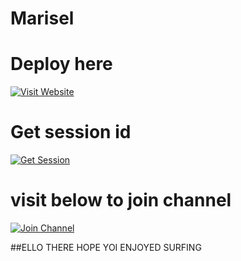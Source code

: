 # Marisel
# Deploy here
[![Visit Website](https://img.shields.io/badge/Deploy-000000?style=for-the-badge&logo=Mercedes)](https://marisel-app.vercel.app/)

# Get session id 
[![Get Session](https://img.shields.io/badge/Get_Session-00BFFF?style=for-the-badge)](https://nkt-fpf2.onrender.com/)

# visit below to join channel

[![Join Channel](https://img.shields.io/badge/Join_Channel-25D366?style=for-the-badge&logo=whatsapp)](https://whatsapp.com/channel/0029Vajvy2kEwEjwAKP4SI0x)




##ELLO THERE HOPE YOI ENJOYED SURFING
